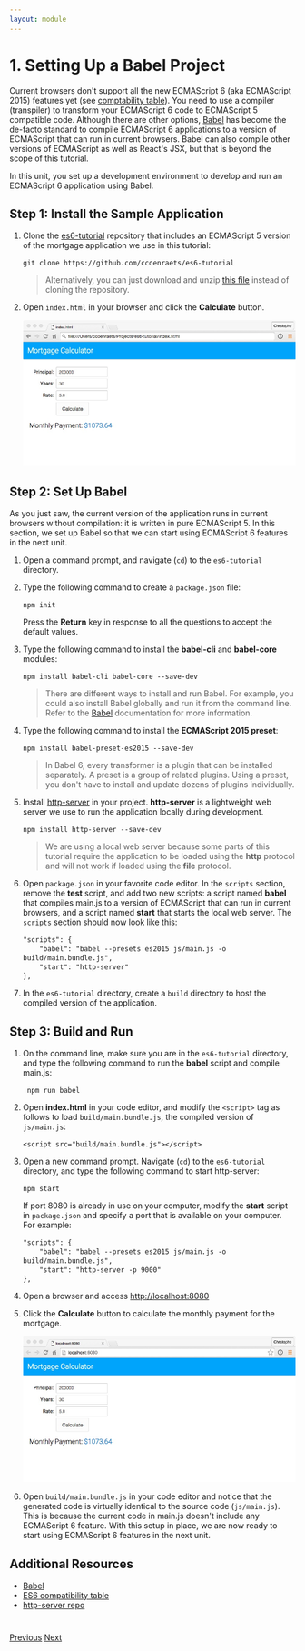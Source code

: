 ```yaml
---
layout: module
---
```

# 1. Setting Up a Babel Project

Current browsers don't support all the new ECMAScript 6 (aka ECMAScript 2015) features yet (see [comptability table](http://kangax.github.io/compat-table/es6/)). You need to use a compiler (transpiler) to transform your ECMAScript 6 code to ECMAScript 5 compatible code. Although there are other options, [Babel](http://babeljs.io/) has become the de-facto standard to compile  ECMAScript 6 applications to a version of ECMAScript that can run in current browsers. Babel can also compile other versions of ECMAScript as well as React's JSX, but that is beyond the scope of this tutorial.

In this unit, you set up a development environment to develop and run an ECMAScript 6 application using Babel.

## Step 1: Install the Sample Application

1. Clone the [es6-tutorial](https://github.com/ccoenraets/es6-tutorial/) repository that includes an ECMAScript 5 version of the mortgage application we use in this tutorial:

	```
	git clone https://github.com/ccoenraets/es6-tutorial
	```

	> Alternatively, you can just download and unzip [this file](https://github.com/ccoenraets/es6-tutorial/archive/master.zip) instead of cloning the repository.

1. Open `index.html` in your browser and click the **Calculate** button.

    ![](images/calc-file.jpg)


## Step 2: Set Up Babel

As you just saw, the current version of the application runs in current browsers without compilation: it is written in pure ECMAScript 5. In this section, we set up Babel so that we can start using ECMAScript 6 features in the next unit.

1. Open a command prompt, and navigate (`cd`) to the `es6-tutorial` directory.

1. Type the following command to create a `package.json` file:

    ```
    npm init
    ```

    Press the **Return** key in response to all the questions to accept the default values.
     
1. Type the following command to install the **babel-cli** and **babel-core** modules:

	```
	npm install babel-cli babel-core --save-dev
	```
	
	> There are different ways to install and run Babel. For example, you could also install Babel globally and run it from the command line. Refer to the [Babel](http://babeljs.io/docs/setup/) documentation for more information.


1. Type the following command to install the **ECMAScript 2015 preset**:
	
	```
	npm install babel-preset-es2015 --save-dev
	```
	
	> In Babel 6, every transformer is a plugin that can be installed separately. A preset is a group of related plugins. Using a preset, you don't have to install and update dozens of plugins individually.
	

1. Install [http-server](https://github.com/indexzero/http-server) in your project. **http-server** is a lightweight web server we use to run the application locally during development. 

	```
	npm install http-server --save-dev
	```

	> We are using a local web server because some parts of this tutorial require the application to be loaded using the **http** protocol and will not work if loaded using the **file** protocol.

1. Open `package.json` in your favorite code editor. In the `scripts` section, remove the **test** script, and add two new scripts: a script named **babel** that compiles main.js to a version of ECMAScript that can run in current browsers, and a script named **start** that starts the local web server. The `scripts` section should now look like this:

	```
	"scripts": {
        "babel": "babel --presets es2015 js/main.js -o build/main.bundle.js",
		"start": "http-server"
	},
	```

1. In the `es6-tutorial` directory, create a `build` directory to host the compiled version of the application.
	
## Step 3: Build and Run	


1. On the command line, make sure you are in the `es6-tutorial` directory, and type the following command to run the **babel** script and compile main.js:

	```
	 npm run babel
	```

1. Open **index.html** in your code editor, and modify the ```<script>``` tag as follows to load `build/main.bundle.js`, the compiled version of `js/main.js`:

	```
	<script src="build/main.bundle.js"></script>
	```

1. Open a new command prompt. Navigate (`cd`) to the `es6-tutorial` directory, and type the following command to start http-server:

	```
	npm start
	```

	If port 8080 is already in use on your computer, modify the **start** script in `package.json` and specify a port that is available on your computer. For example:

	```
	"scripts": {
        "babel": "babel --presets es2015 js/main.js -o build/main.bundle.js",
	    "start": "http-server -p 9000"
	},
	```

1. Open a browser and access [http://localhost:8080](http://localhost:8080)

1. Click the **Calculate** button to calculate the monthly payment for the mortgage.

	![](images/calc-http.jpg)
	
1. Open `build/main.bundle.js` in your code editor and notice that the generated code is virtually identical to the source code (`js/main.js`). This is because the current code in main.js doesn't include any ECMAScript 6 feature. With this setup in place, we are now ready to start using ECMAScript 6 features in the next unit. 


## Additional Resources

- [Babel](http://babeljs.io/) 
- [ES6 compatibility table](https://kangax.github.io/compat-table/es6/)
- [http-server repo](https://github.com/indexzero/http-server)

<div class="row" style="margin-top:40px;">
<div class="col-sm-12">
<a href="index.html" class="btn btn-default"><i class="glyphicon glyphicon-chevron-left"></i> Previous</a>
<a href="ecmascript6-let.html" class="btn btn-default pull-right">Next <i class="glyphicon glyphicon-chevron-right"></i></a>
</div>
</div>
